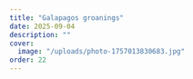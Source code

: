 ```yaml
---
title: "Galapagos groanings"
date: 2025-09-04
description: ""
cover:
  image: "/uploads/photo-1757013830683.jpg"
order: 22
---
```


